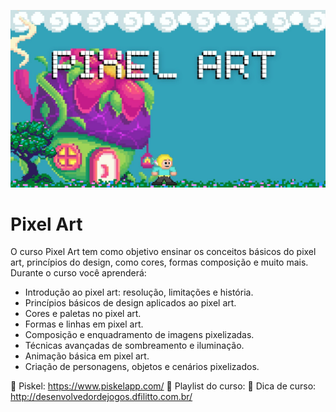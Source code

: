 ![](https://github.com/dfilitto/PixelArt/blob/main/PIXEL%20ART.jpg?raw=true)

# Pixel Art

O curso Pixel Art tem como objetivo ensinar os conceitos básicos do pixel art, princípios do design, como cores, formas composição e muito mais.
Durante o curso você aprenderá:
- Introdução ao pixel art: resolução, limitações e história.
- Princípios básicos de design aplicados ao pixel art.
- Cores e paletas no pixel art.
- Formas e linhas em pixel art.
- Composição e enquadramento de imagens pixelizadas.
- Técnicas avançadas de sombreamento e iluminação.
- Animação básica em pixel art.
- Criação de personagens, objetos e cenários pixelizados.

🚀 Piskel: https://www.piskelapp.com/ 
🚀 Playlist do curso: 
🚀 Dica de curso: http://desenvolvedordejogos.dfilitto.com.br/
